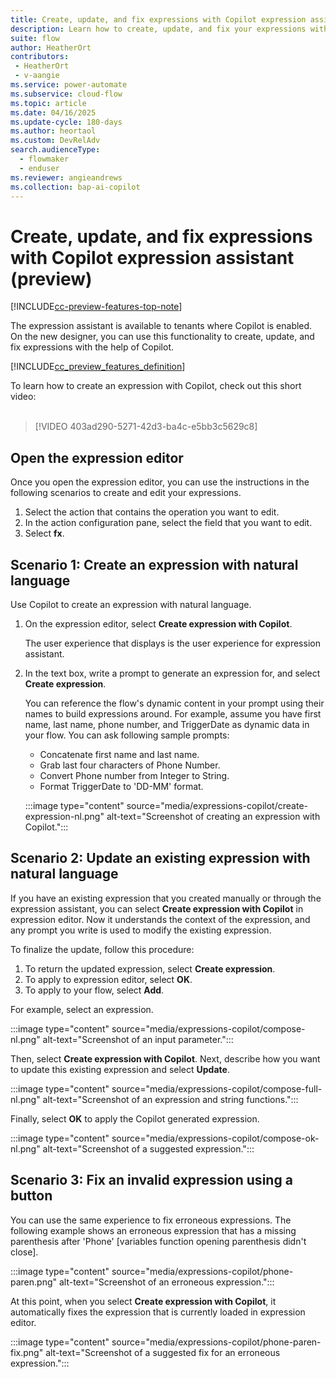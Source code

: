 ```yaml
---
title: Create, update, and fix expressions with Copilot expression assistant (preview)
description: Learn how to create, update, and fix your expressions with Copilot expression assistant in the cloud flows designer.
suite: flow
author: HeatherOrt
contributors:
 - HeatherOrt
 - v-aangie
ms.service: power-automate
ms.subservice: cloud-flow
ms.topic: article
ms.date: 04/16/2025
ms.update-cycle: 180-days
ms.author: heortaol
ms.custom: DevRelAdv
search.audienceType: 
  - flowmaker
  - enduser
ms.reviewer: angieandrews
ms.collection: bap-ai-copilot
---
```


# Create, update, and fix expressions with Copilot expression assistant (preview)

[!INCLUDE[cc-preview-features-top-note](./includes/cc-preview-features-top-note.md)]

The expression assistant is available to tenants where Copilot is enabled. On the new designer, you can use this functionality to create, update, and fix expressions with the help of Copilot.

[!INCLUDE[cc_preview_features_definition](includes/cc-preview-features-definition.md)]

To learn how to create an expression with Copilot, check out this short video:<br/>
<br/>
> [!VIDEO 403ad290-5271-42d3-ba4c-e5bb3c5629c8]

## Open the expression editor

Once you open the expression editor, you can use the instructions in the following scenarios to create and edit your expressions.

1. Select the action that contains the operation you want to edit.
1. In the action configuration pane, select the field that you want to edit.
1. Select **fx**.

## Scenario 1: Create an expression with natural language

Use Copilot to create an expression with natural language.

1. On the expression editor, select **Create expression with Copilot**.

    The user experience that displays is the user experience for expression assistant.
1. In the text box, write a prompt to generate an expression for, and select **Create expression**.

    You can reference the flow's dynamic content in your prompt using their names to build expressions around. For example, assume you have first name, last name, phone number, and TriggerDate as dynamic data in your flow. You can ask following sample prompts:

    - Concatenate first name and last name.
    - Grab last four characters of Phone Number.
    - Convert Phone number from Integer to String.
    - Format TriggerDate to 'DD-MM' format.

    :::image type="content" source="media/expressions-copilot/create-expression-nl.png" alt-text="Screenshot of creating an expression with Copilot.":::

## Scenario 2: Update an existing expression with natural language

If you have an existing expression that you created manually or through the expression assistant, you can select **Create expression with Copilot** in expression editor. Now it understands the context of the expression, and any prompt you write is used to modify the existing expression.

To finalize the update, follow this procedure:

1. To return the updated expression, select **Create expression**.
1. To apply to expression editor, select **OK**.
1. To apply to your flow, select **Add**.

For example, select an expression.

:::image type="content" source="media/expressions-copilot/compose-nl.png" alt-text="Screenshot of an input parameter.":::

Then, select **Create expression with Copilot**. Next, describe how you want to update this existing expression and select **Update**.

:::image type="content" source="media/expressions-copilot/compose-full-nl.png" alt-text="Screenshot of an expression and string functions.":::

Finally, select **OK** to apply the Copilot generated expression.

:::image type="content" source="media/expressions-copilot/compose-ok-nl.png" alt-text="Screenshot of a suggested expression.":::

## Scenario 3: Fix an invalid expression using a button

You can use the same experience to fix erroneous expressions. The following example shows an erroneous expression that has a missing parenthesis after 'Phone' [variables function opening parenthesis didn't close].  

:::image type="content" source="media/expressions-copilot/phone-paren.png" alt-text="Screenshot of an erroneous expression.":::

At this point, when you select **Create expression with Copilot**, it automatically fixes the expression that is currently loaded in expression editor.

:::image type="content" source="media/expressions-copilot/phone-paren-fix.png" alt-text="Screenshot of a suggested fix for an erroneous expression.":::

